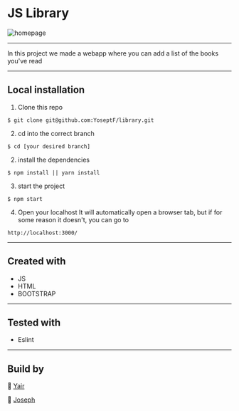 # JS Library

![homepage](https://i.imgur.com/qy75hBv.png)

---

In this project we made a webapp where you can add a list of the books you've read

---

## Local installation

1. Clone this repo
```
$ git clone git@github.com:YoseptF/library.git
``` 
2. cd into the correct branch
```
$ cd [your desired branch]
``` 
2. install the dependencies
```
$ npm install || yarn install
```
3. start the project
```
$ npm start
```

4. Open your localhost
It will automatically open a browser tab, but if for some reason it doesn't, you can go to
```
http://localhost:3000/
``` 

---

## Created with

- JS
- HTML
- BOOTSTRAP

---

## Tested with

- Eslint

---

## Build by 
👤 [Yair](https://github.com/YairFernando67)

👤 [Joseph](https://github.com/YoseptF)
